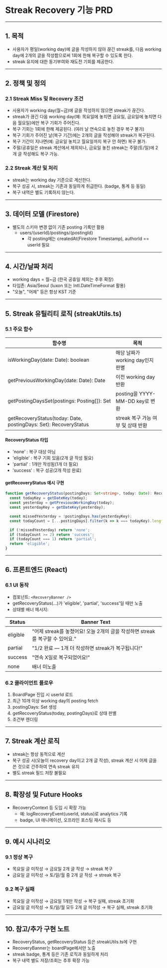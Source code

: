 # Streak Recovery 기능 PRD

---

## 1. 목적
- 사용자가 평일(working day)에 글을 작성하지 않아 끊긴 streak를, 다음 working day에 2개의 글을 작성함으로써 1회에 한해 복구할 수 있도록 한다.
- streak 유지에 대한 동기부여와 재도전 기회를 제공한다.

---

## 2. 정책 및 정의

### 2.1 Streak Miss 및 Recovery 조건
- 사용자가 working day(월~금)에 글을 작성하지 않으면 streak가 끊긴다.
- streak가 끊긴 다음 working day(예: 목요일에 놓치면 금요일, 금요일에 놓치면 다음 월요일)에만 복구 기회가 주어진다.
- 복구 기회는 1회에 한해 제공된다. (여러 날 연속으로 놓친 경우 복구 불가)
- 복구 기회가 주어진 날(복구 기간)에는 2개의 글을 작성해야 streak가 복구된다.
- 복구 기간이 지나면(예: 금요일 놓치고 월요일까지 복구 안 하면) 복구 불가.
- 주말/공휴일은 streak 계산에서 제외되나, 금요일 놓친 streak는 주말(토/일)에 2개 글 작성해도 복구 가능.

### 2.2 Streak 계산 및 처리
- streak는 working day 기준으로 계산한다.
- 복구 성공 시, streak는 기존과 동일하게 취급한다. (badge, 통계 등 동일)
- 복구 내역은 별도 기록하지 않는다.

---

## 3. 데이터 모델 (Firestore)
- 별도의 스키마 변경 없이 기존 posting 기록만 활용
  - users/{userId}/postings/{postingId}
    - 각 posting에는 createdAt(Firestore Timestamp), authorId == userId 필요

---

## 4. 시간/날짜 처리
- working days = 월~금 (한국 공휴일 제외는 추후 확장)
- 타임존: Asia/Seoul (luxon 또는 Intl.DateTimeFormat 활용)
- "오늘", "어제" 등은 항상 KST 기준

---

## 5. Streak 유틸리티 로직 (streakUtils.ts)

### 5.1 주요 함수
| 함수명 | 목적 |
|---|---|
| isWorkingDay(date: Date): boolean | 해당 날짜가 working day인지 판별 |
| getPreviousWorkingDay(date: Date): Date | 이전 working day 반환 |
| getPostingDaysSet(postings: Posting[]): Set<string> | posting을 YYYY-MM-DD key로 변환 |
| getRecoveryStatus(today: Date, postingDays: Set<string>): RecoveryStatus | streak 복구 가능 여부 및 상태 반환 |

#### RecoveryStatus 타입
- 'none' : 복구 대상 아님
- 'eligible' : 복구 기회 있음(2개 글 작성 필요)
- 'partial' : 1개만 작성됨(1개 더 필요)
- 'success' : 복구 성공(2개 작성 완료)

#### getRecoveryStatus 예시 구현
```typescript
function getRecoveryStatus(postingDays: Set<string>, today: Date): RecoveryStatus {
  const todayKey = getDateKey(today);
  const yesterday = getPreviousWorkingDay(today);
  const yesterdayKey = getDateKey(yesterday);

  const missedYesterday = !postingDays.has(yesterdayKey);
  const todayCount = [...postingDays].filter(k => k === todayKey).length;

  if (!missedYesterday) return 'none';
  if (todayCount >= 2) return 'success';
  if (todayCount === 1) return 'partial';
  return 'eligible';
}
```

---

## 6. 프론트엔드 (React)

### 6.1 UI 동작
- 컴포넌트: `<RecoveryBanner />`
- getRecoveryStatus(...)가 'eligible', 'partial', 'success'일 때만 노출
- 상태별 배너 메시지:

| Status   | Banner Text |
|----------|------------------------------------------------------|
| eligible | "어제 streak를 놓쳤어요! 오늘 2개의 글을 작성하면 streak를 복구할 수 있어요." |
| partial  | "1/2 완료 — 1개 더 작성하면 streak가 복구됩니다!" |
| success  | "연속 X일로 복구되었어요!" |
| none     | 배너 미노출 |

### 6.2 클라이언트 플로우
1. BoardPage 진입 시 userId 로드
2. 최근 10개 이상 working day의 posting fetch
3. postingDays: Set<string> 생성
4. getRecoveryStatus(today, postingDays)로 상태 판별
5. <RecoveryBanner /> 조건부 렌더링

---

## 7. Streak 계산 로직
- streak는 항상 동적으로 계산
- 복구 성공 시(오늘이 recovery day이고 2개 글 작성), streak 계산 시 어제 글을 쓴 것으로 간주하여 연속 streak 유지
- 별도 streak 필드 저장 불필요

---

## 8. 확장성 및 Future Hooks
- RecoveryContext 등 도입 시 확장 가능
  - 예: logRecoveryEvent(userId, status)로 analytics 기록
  - badge, UI 애니메이션, 오프라인 포스팅 재시도 등

---

## 9. 예시 시나리오

### 9.1 정상 복구
- 목요일 글 미작성 → 금요일 2개 글 작성 → streak 복구
- 금요일 글 미작성 → 토/일/월 중 2개 글 작성 → streak 복구

### 9.2 복구 실패
- 목요일 글 미작성 → 금요일 1개만 작성 → 복구 실패, streak 초기화
- 금요일 글 미작성 → 토/일/월 모두 2개 글 미작성 → 복구 실패, streak 초기화

---

## 10. 참고/추가 구현 노트
- RecoveryStatus, getRecoveryStatus 등은 streakUtils.ts에 구현
- RecoveryBanner는 boardPage에서만 노출
- streak badge, 통계 등은 기존 로직과 동일하게 처리
- 복구 내역 별도 저장/조회는 추후 확장 가능 